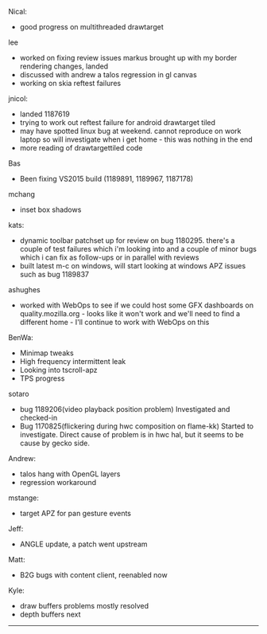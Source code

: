 Nical:
* good progress on multithreaded drawtarget



lee
* worked on fixing review issues markus brought up with my border rendering changes, landed
* discussed with andrew a talos regression in gl canvas
* working on skia reftest failures



jnicol:
* landed 1187619
* trying to work out reftest failure for android drawtarget tiled
* may have spotted linux bug at weekend. cannot reproduce on work laptop so will investigate when i get home - this was nothing in the end
* more reading of drawtargettiled code



Bas
 - Been fixing VS2015 build (1189891, 1189967, 1187178)



mchang
* inset box shadows



kats:
* dynamic toolbar patchset up for review on bug 1180295. there's a couple of test failures which i'm looking into and a couple of minor bugs which i can fix as follow-ups or in parallel with reviews
* built latest m-c on windows, will start looking at windows APZ issues such as bug 1189837



ashughes
* worked with WebOps to see if we could host some GFX dashboards on quality.mozilla.org - looks like it won't work and we'll need to find a different home - I'll continue to work with WebOps on this



BenWa:
* Minimap tweaks
* High frequency intermittent leak
* Looking into tscroll-apz
* TPS progress



sotaro
* bug 1189206(video playback position problem) Investigated and checked-in
* Bug 1170825(flickering during hwc composition on flame-kk) Started to investigate. Direct cause of problem is in hwc hal, but it seems to be cause by gecko side.



Andrew:
* talos hang with OpenGL layers
* regression workaround



mstange:
* target APZ for pan gesture events



Jeff:
* ANGLE update, a patch went upstream



Matt:
* B2G bugs with content client, reenabled now



Kyle:
* draw buffers problems mostly resolved
* depth buffers next



________________


